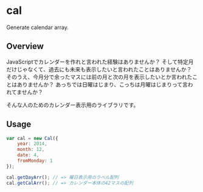 cal
===

Generate calendar array.

## Overview
JavaScriptでカレンダーを作れと言われた経験はありませんか？
そして特定月だけじゃなくて、過去にも未来も表示したいと言われたことはありませんか？
そのうえ、今月分で余ったマスには前の月と次の月を表示したいとか言われたことはありませんか？
あっちでは日曜はじまり、こっちは月曜はじまりって言われてませんか？

そんな人のためのカレンダー表示用のライブラリです。

## Usage
```javascript
var cal = new Cal({
    year: 2014,
    month: 12,
    date: 4,
    fromMonday: 1
});

cal.getDayArr(); // => 曜日表示用のラベル配列
cal.getCalArr(); // => カレンダー本体の42マスの配列
```
